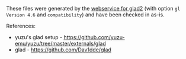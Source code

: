 These files were generated by the [webservice for glad2](https://gen.glad.sh/#generator=c&api=gl%3D4.6&profile=gl%3Dcompatibility%2Cgles1%3Dcommon) (with option `gl Version 4.6` and `compatibility`) and have been checked in as-is.

References:

- yuzu's glad setup - <https://github.com/yuzu-emu/yuzu/tree/master/externals/glad>
- glad - <https://github.com/Dav1dde/glad>
